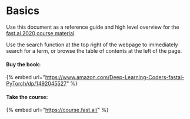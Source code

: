 # Basics

Use this document as a reference guide and high level overview for the [fast.ai 2020 course material](https://github.com/fastai/fastbook).

Use the search function at the top right of the webpage to immediately search for a term, or browse the table of contents at the left of the page.

#### Buy the book:

{% embed url="https://www.amazon.com/Deep-Learning-Coders-fastai-PyTorch/dp/1492045527" %}

#### Take the course:

{% embed url="https://course.fast.ai/" %}



